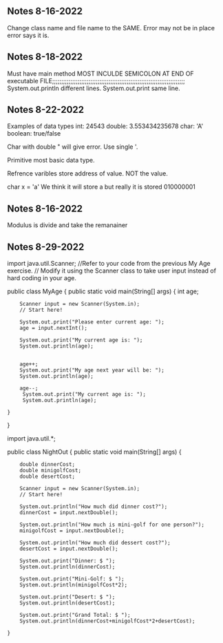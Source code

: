 Notes 8-16-2022
--------------------------------------------
Change class name and file name to the SAME.
Error may not be in place error says it is.

Notes 8-18-2022
--------------------------------------------
Must have main method
MOST INCULDE SEMICOLON AT END OF executable FILE;;;;;;;;;;;;;;;;;;;;;;;;;;;;;;;;;;;;;;;;;;;;;;;;;;;;;;;;;;;;;;;;;;;;;;;;;
System.out.println different lines. 
System.out.print same line.


Notes 8-22-2022
--------------------------------------------
  Examples of data types
    int: 24543
    double: 3.553434235678
    char: 'A'
    boolean: true/false

Char with double " will give error. Use single '.

Primitive most basic data type. 

Refrence varibles store address of value. NOT the value.

char x = 'a'  We think it will store a but really it is stored 010000001

Notes 8-16-2022
--------------------------------------------
Modulus is divide and take the remanainer

Notes 8-29-2022
--------------------------------------------

import java.util.Scanner;
//Refer to your code from the previous My Age exercise. 
// Modify it using the Scanner class to take user input instead of hard coding in your age. 

public class MyAge
{
    public static void main(String[] args)
    {
        int age;
        
        Scanner input = new Scanner(System.in);
        // Start here!
        
        System.out.print("Please enter current age: ");
        age = input.nextInt();
        
        System.out.print("My current age is: ");
        System.out.println(age);
        
        
        age++;
        System.out.print("My age next year will be: ");
        System.out.println(age);
        
        age--;
         System.out.print("My current age is: ");
         System.out.println(age);
        
    }
}



import java.util.*;

public class NightOut
{
    public static void main(String[] args)
    {
        
        double dinnerCost;
        double minigolfCost;
        double desertCost;
        
        Scanner input = new Scanner(System.in);
        // Start here!
        
        System.out.println("How much did dinner cost?");
        dinnerCost = input.nextDouble();  
       
        System.out.println("How much is mini-golf for one person?");
        minigolfCost = input.nextDouble();
        
        System.out.println("How much did dessert cost?");
        desertCost = input.nextDouble();
        
        System.out.print("Dinner: $ ");
        System.out.println(dinnerCost);
        
        System.out.print("Mini-Golf: $ ");
        System.out.println(minigolfCost*2);

        System.out.print("Desert: $ ");
        System.out.println(desertCost);
        
        System.out.print("Grand Total: $ ");
        System.out.println(dinnerCost+minigolfCost*2+desertCost);
        
    }








